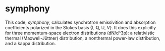 # symphony

This code, *symphony*, calculates synchrotron emissivition and absorption coefficients polarized in the Stokes basis {I, Q, U, V}.  It does this explicitly for three momentum-space electron distributions (dN/d^3p): a relativistic thermal (Maxwell-Jüttner) distribution, a nonthermal power-law distribution, and a kappa distribution.
